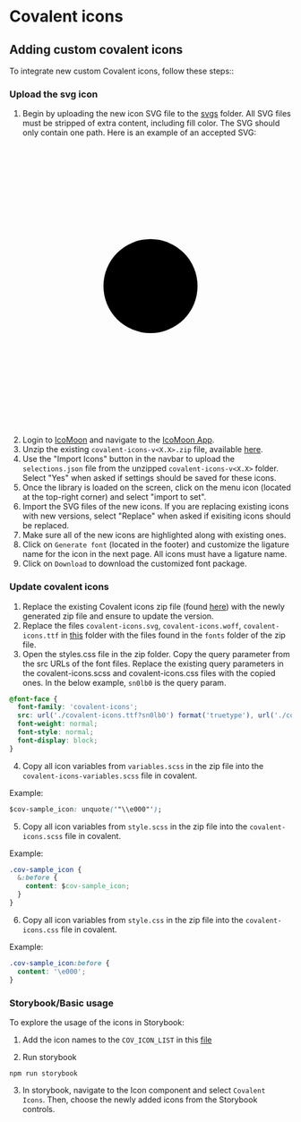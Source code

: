 # Covalent icons

## Adding custom covalent icons

To integrate new custom Covalent icons, follow these steps::

### Upload the svg icon

1. Begin by uploading the new icon SVG file to the [svgs](https://github.com/Teradata/covalent/tree/main/libs/icons/svgs) folder. All SVG files must be stripped of extra content, including fill color. The SVG should only contain one path. Here is an example of an accepted SVG:

<svg xmlns="http://www.w3.org/2000/svg" viewBox="0 0 24 24"><path d="M12 16a4 4 0 1 0 0-8 4 4 0 0 0 0 8Z"/></svg>

2. Login to [IcoMoon](https://icomoon.io/) and navigate to the [IcoMoon App](https://icomoon.io/app/#/select).
3. Unzip the existing `covalent-icons-v<X.X>.zip` file, available [here](https://github.com/Teradata/covalent/tree/main/libs/icons).
4. Use the "Import Icons" button in the navbar to upload the `selections.json` file from the unzipped `covalent-icons-v<X.X>` folder. Select "Yes" when asked if settings should be saved for these icons.
5. Once the library is loaded on the screen, click on the menu icon (located at the top-right corner) and select "import to set".
6. Import the SVG files of the new icons. If you are replacing existing icons with new versions, select "Replace" when asked if exisiting icons should be replaced.
7. Make sure all of the new icons are highlighted along with existing ones.
8. Click on `Generate font` (located in the footer) and customize the ligature name for the icon in the next page. All icons must have a ligature name.
9. Click on `Download` to download the customized font package.

### Update covalent icons

1. Replace the existing Covalent icons zip file (found [here](https://github.com/Teradata/covalent/tree/main/libs/icons)) with the newly generated zip file and ensure to update the version.
2. Replace the files `covalent-icons.svg`, `covalent-icons.woff`, `covalent-icons.ttf` in [this](https://github.com/Teradata/covalent/tree/main/libs/icons) folder with the files found in the `fonts` folder of the zip file.
3. Open the styles.css file in the zip folder. Copy the query parameter from the src URLs of the font files. Replace the existing query parameters in the covalent-icons.scss and covalent-icons.css files with the copied ones. In the below example, `sn0lb0` is the query param.

```css
@font-face {
  font-family: 'covalent-icons';
  src: url('./covalent-icons.ttf?sn0lb0') format('truetype'), url('./covalent-icons.woff?sn0lb0') format('woff'), url('./covalent-icons.svg?sn0lb0#covalent-icons') format('svg');
  font-weight: normal;
  font-style: normal;
  font-display: block;
}
```

4. Copy all icon variables from `variables.scss` in the zip file into the `covalent-icons-variables.scss` file in covalent.

Example:

```css
$cov-sample_icon: unquote('"\\e000"');
```

5. Copy all icon variables from `style.scss` in the zip file into the `covalent-icons.scss` file in covalent.

Example:

```css
.cov-sample_icon {
  &:before {
    content: $cov-sample_icon;
  }
}
```

6. Copy all icon variables from `style.css` in the zip file into the `covalent-icons.css` file in covalent.

Example:

```css
.cov-sample_icon:before {
  content: '\e000';
}
```

### Storybook/Basic usage

To explore the usage of the icons in Storybook:

1. Add the icon names to the `COV_ICON_LIST` in this [file](https://github.com/Teradata/covalent/blob/main/libs/components/src/icon/icon.stories.js)

2. Run storybook

```
npm run storybook
```

3. In storybook, navigate to the Icon component and select `Covalent Icons`. Then, choose the newly added icons from the Storybook controls.
